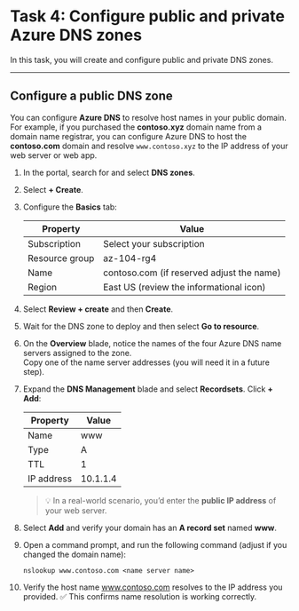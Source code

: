 # Task 4: Configure public and private Azure DNS zones

In this task, you will create and configure public and private DNS zones.

---

## Configure a public DNS zone

You can configure **Azure DNS** to resolve host names in your public domain.  
For example, if you purchased the **contoso.xyz** domain name from a domain name registrar, you can configure Azure DNS to host the **contoso.com** domain and resolve `www.contoso.xyz` to the IP address of your web server or web app.

1. In the portal, search for and select **DNS zones**.
2. Select **+ Create**.
3. Configure the **Basics** tab:

   | Property       | Value                                          |
   |----------------|------------------------------------------------|
   | Subscription   | Select your subscription                       |
   | Resource group | az-104-rg4                                     |
   | Name           | contoso.com (if reserved adjust the name)      |
   | Region         | East US (review the informational icon)        |

4. Select **Review + create** and then **Create**.
5. Wait for the DNS zone to deploy and then select **Go to resource**.
6. On the **Overview** blade, notice the names of the four Azure DNS name servers assigned to the zone.  
   Copy one of the name server addresses (you will need it in a future step).
7. Expand the **DNS Management** blade and select **Recordsets**. Click **+ Add**:

   | Property   | Value     |
   |------------|-----------|
   | Name       | www       |
   | Type       | A         |
   | TTL        | 1         |
   | IP address | 10.1.1.4  |

   > 💡 In a real-world scenario, you’d enter the **public IP address** of your web server.

8. Select **Add** and verify your domain has an **A record set** named **www**.
9. Open a command prompt, and run the following command (adjust if you changed the domain name):

   ```shell
   nslookup www.contoso.com <name server name>

10. Verify the host name www.contoso.com
 resolves to the IP address you provided.
✅ This confirms name resolution is working correctly.
